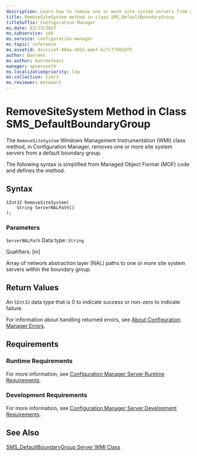 ```yaml
---
description: Learn how to remove one or more site system servers from a default boundary group using the RemoveSiteSystem class.
title: RemoveSiteSystem method in class SMS_DefaultBoundaryGroup
titleSuffix: Configuration Manager
ms.date: 03/13/2017
ms.subservice: sdk
ms.service: configuration-manager
ms.topic: reference
ms.assetid: 4cccccef-404a-4d15-adef-6cfc77502df5
author: Banreet
ms.author: banreetkaur
manager: apoorvseth
ms.localizationpriority: low
ms.collection: tier3
ms.reviewer: mstewart
---
```

# RemoveSiteSystem Method in Class SMS_DefaultBoundaryGroup
 The `RemoveSiteSystem` Windows Management Instrumentation (WMI) class method, in Configuration Manager, removes one or more site system servers from a default boundary group.

 The following syntax is simplified from Managed Object Format (MOF) code and defines the method.

## Syntax

```
SInt32 RemoveSiteSystem(
    String ServerNALPath[]
);
```

### Parameters
 `ServerNALPath`
 Data type: `String`

 Qualifiers: [in]

 Array of network abstraction layer (NAL) paths to one or more site system servers within the boundary group.

## Return Values
 An `SInt32` data type that is 0 to indicate success or non-zero to indicate failure.

 For information about handling returned errors, see [About Configuration Manager Errors](../../../../../develop/core/understand/about-configuration-manager-errors.md).

## Requirements

### Runtime Requirements
 For more information, see [Configuration Manager Server Runtime Requirements](../../../../../develop/core/reqs/server-runtime-requirements.md).

### Development Requirements
 For more information, see [Configuration Manager Server Development Requirements](../../../../../develop/core/reqs/server-development-requirements.md).

## See Also
 [SMS_DefaultBoundaryGroup Server WMI Class](../../../../../develop/reference/core/servers/configure/sms-defaultboundarygroup-server-wmi-class.md)
